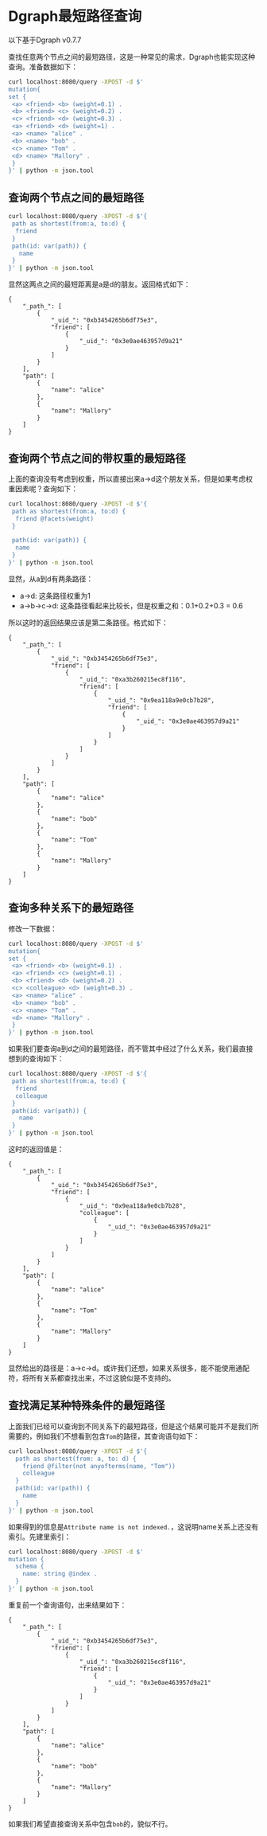 # Dgraph最短路径查询
以下基于Dgraph v0.7.7

查找任意两个节点之间的最短路径，这是一种常见的需求，Dgraph也能实现这种查询。准备数据如下：

```sh
curl localhost:8080/query -XPOST -d $'
mutation{
set {
 <a> <friend> <b> (weight=0.1) .
 <b> <friend> <c> (weight=0.2) .
 <c> <friend> <d> (weight=0.3) .
 <a> <friend> <d> (weight=1) .
 <a> <name> "alice" .
 <b> <name> "bob" .
 <c> <name> "Tom" .
 <d> <name> "Mallory" .
 }
}' | python -m json.tool
```

## 查询两个节点之间的最短路径

```sh
curl localhost:8080/query -XPOST -d $'{
 path as shortest(from:a, to:d) {
  friend
 }
 path(id: var(path)) {
   name
 }
}' | python -m json.tool
```

显然这两点之间的最短距离是a是d的朋友。返回格式如下：

```
{
    "_path_": [
        {
            "_uid_": "0xb3454265b6df75e3",
            "friend": [
                {
                    "_uid_": "0x3e0ae463957d9a21"
                }
            ]
        }
    ],
    "path": [
        {
            "name": "alice"
        },
        {
            "name": "Mallory"
        }
    ]
}
```

## 查询两个节点之间的带权重的最短路径
上面的查询没有考虑到权重，所以直接出来a->d这个朋友关系，但是如果考虑权重因素呢？查询如下：

```sh
curl localhost:8080/query -XPOST -d $'{
 path as shortest(from:a, to:d) {
  friend @facets(weight)
 }

 path(id: var(path)) {
  name
 }
}' | python -m json.tool
```

显然，从a到d有两条路径：

- a->d: 这条路径权重为1
- a->b->c->d: 这条路径看起来比较长，但是权重之和：0.1+0.2+0.3 = 0.6

所以这时的返回结果应该是第二条路径。格式如下：

```
{
    "_path_": [
        {
            "_uid_": "0xb3454265b6df75e3",
            "friend": [
                {
                    "_uid_": "0xa3b260215ec8f116",
                    "friend": [
                        {
                            "_uid_": "0x9ea118a9e0cb7b28",
                            "friend": [
                                {
                                    "_uid_": "0x3e0ae463957d9a21"
                                }
                            ]
                        }
                    ]
                }
            ]
        }
    ],
    "path": [
        {
            "name": "alice"
        },
        {
            "name": "bob"
        },
        {
            "name": "Tom"
        },
        {
            "name": "Mallory"
        }
    ]
}
```

## 查询多种关系下的最短路径
修改一下数据：

```sh
curl localhost:8080/query -XPOST -d $'
mutation{
set {
 <a> <friend> <b> (weight=0.1) .
 <a> <friend> <c> (weight=0.1) .
 <b> <friend> <d> (weight=0.2) .
 <c> <colleague> <d> (weight=0.3) .
 <a> <name> "alice" .
 <b> <name> "bob" .
 <c> <name> "Tom" .
 <d> <name> "Mallory" .
 }
}' | python -m json.tool
```

如果我们要查询a到d之间的最短路径，而不管其中经过了什么关系，我们最直接想到的查询如下：


```sh
curl localhost:8080/query -XPOST -d $'{
 path as shortest(from:a, to:d) {
  friend
  colleague
 }
 path(id: var(path)) {
   name
 }
}' | python -m json.tool
```

这时的返回值是：

```
{
    "_path_": [
        {
            "_uid_": "0xb3454265b6df75e3",
            "friend": [
                {
                    "_uid_": "0x9ea118a9e0cb7b28",
                    "colleague": [
                        {
                            "_uid_": "0x3e0ae463957d9a21"
                        }
                    ]
                }
            ]
        }
    ],
    "path": [
        {
            "name": "alice"
        },
        {
            "name": "Tom"
        },
        {
            "name": "Mallory"
        }
    ]
}
```

显然给出的路径是：a->c->d。或许我们还想，如果关系很多，能不能使用通配符，将所有关系都查找出来，不过这貌似是不支持的。

## 查找满足某种特殊条件的最短路径
上面我们已经可以查询到不同关系下的最短路径，但是这个结果可能并不是我们所需要的，例如我们不想看到包含`Tom`的路径，其查询语句如下：

```sh
curl localhost:8080/query -XPOST -d $'{
  path as shortest(from: a, to: d) {
    friend @filter(not anyofterms(name, "Tom"))
    colleague
  }
  path(id: var(path)) {
    name
  }
}' | python -m json.tool
```

如果得到的信息是`Attribute name is not indexed.`，这说明name关系上还没有索引。先建里索引：

```sh
curl localhost:8080/query -XPOST -d $'
mutation {
  schema {
    name: string @index .
  }
}' | python -m json.tool
```

重复前一个查询语句，出来结果如下：

```
{
    "_path_": [
        {
            "_uid_": "0xb3454265b6df75e3",
            "friend": [
                {
                    "_uid_": "0xa3b260215ec8f116",
                    "friend": [
                        {
                            "_uid_": "0x3e0ae463957d9a21"
                        }
                    ]
                }
            ]
        }
    ],
    "path": [
        {
            "name": "alice"
        },
        {
            "name": "bob"
        },
        {
            "name": "Mallory"
        }
    ]
}
```

如果我们希望直接查询关系中包含`bob`的，貌似不行。

